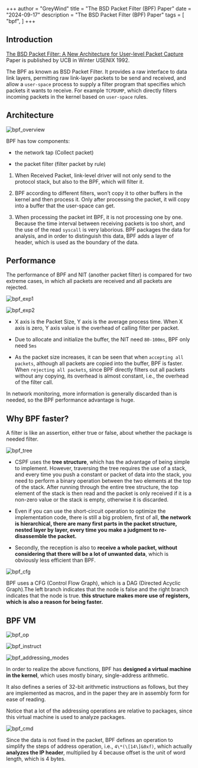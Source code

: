 +++
author = "GreyWind"
title = "The BSD Packet Filter (BPF) Paper"
date = "2024-09-17"
description = "The BSD Packet Filter (BPF) Paper"
tags = [
    "bpf",
]
+++
## Introduction

[The BSD Packet Filter: A New Architecture for User-level Packet Capture](https://www.tcpdump.org/papers/bpf-usenix93.pdf) Paper is published by UCB in Winter USENIX 1992.

The BPF as known as BSD Packet Filter. It provides a raw interface to data link layers, permitting raw link-layer packets to be send and received, and allow a `user-space` process to supply a filter program that specifies which packets it wants to receive. For example `TCPDUMP`, which directly filters incoming packets in the kernel based on `user-space` rules.

## Architecture

![bpf_overview](bpf_overview.png)

BPF has tow components:

* the network tap (Collect packet)
    
* the packet filter (filter packet by rule)
    

1. When Received Packet, link-level driver will not only send to the protocol stack, but also to the BPF, which will filter it.
    
2. BPF according to different filters, won’t copy it to other buffers in the kernel and then process it. Only after processing the packet, it will copy into a buffer that the user-space can get.
    
3. When processing the packet int BPF, it is not processing one by one. Because the time interval between receiving packets is too short, and the use of the read `syscall` is very laborious. BPF packages the data for analysis, and in order to distinguish this data, BPF adds a layer of header, which is used as the boundary of the data.
    

## Performance

The performance of BPF and NIT (another packet filter) is compared for two extreme cases, in which all packets are received and all packets are rejected.

![bpf_exp1](bpf_exp1.png)

![bpf_exp2](bpf_exp2.png)

* X axis is the Packet Size, Y axis is the average process time. When X axis is zero, Y axis value is the overhead of calling filter per packet.
    
* Due to allocate and initialize the buffer, the NIT need `80-100ms`, BPF only need `5ms`
    
* As the packet size increases, it can be seen that when `accepting all packets`, although all packets are copied into the buffer, BPF is faster. When `rejecting all packets`, since BPF directly filters out all packets without any copying, its overhead is almost constant, i.e., the overhead of the filter call.
    

In network monitoring, more information is generally discarded than is needed, so the BPF performance advantage is huge.

## Why BPF faster?

A filter is like an assertion, either true or false, about whether the package is needed filter.

![bpf_tree](bpf_tree.png)

* CSPF uses the **tree structure**, which has the advantage of being simple to implement. However, traversing the tree requires the use of a stack, and every time you push a constant or packet of data into the stack, you need to perform a binary operation between the two elements at the top of the stack. After running through the entire tree structure, the top element of the stack is then read and the packet is only received if it is a non-zero value or the stack is empty, otherwise it is discarded.
    
* Even if you can use the short-circuit operation to optimize the implementation code, there is still a big problem, first of all, **the network is hierarchical, there are many first parts in the packet structure, nested layer by layer, every time you make a judgment to re-disassemble the packet.**
    
* Secondly, the reception is also to **receive a whole packet, without considering that there will be a lot of unwanted data**, which is obviously less efficient than BPF.
    

![bpf_cfg](bpf_cfg.png)

BPF uses a CFG (Control Flow Graph), which is a DAG (Directed Acyclic Graph).The left branch indicates that the node is false and the right branch indicates that the node is true. **this structure makes more use of registers, which is also a reason for being faster.**

## BPF VM

![bpf_op](bpf_op.png)

![bpf_instruct](bpf_instruct.png)

![bpf_addressing_modes](bpf_address.png)

In order to realize the above functions, BPF has **designed a virtual machine in the kernel**, which uses mostly binary, single-address arithmetic.

It also defines a series of 32-bit arithmetic instructions as follows, but they are implemented as macros, and in the paper they are in assembly form for ease of reading.

Notice that a lot of the addressing operations are relative to packages, since this virtual machine is used to analyze packages.

![bpf_cmd](bpf_cmd.png)

Since the data is not fixed in the packet, BPF defines an operation to simplify the steps of address operation, i.e., `4\*(\[14\]&0xf)`, which actually **analyzes the IP header**, multiplied by 4 because offset is the unit of word length, which is 4 bytes.
